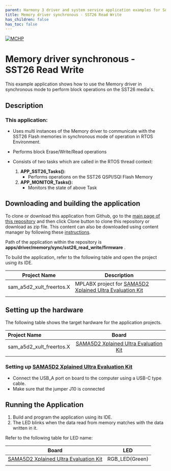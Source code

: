 ```yaml
---
parent: Harmony 3 driver and system service application examples for SAM A5D2 family
title: Memory driver synchronous - SST26 Read Write 
has_children: false
has_toc: false
---
```


[![MCHP](https://www.microchip.com/ResourcePackages/Microchip/assets/dist/images/logo.png)](https://www.microchip.com)

# Memory driver synchronous - SST26 Read Write

This example application shows how to use the Memory driver in synchronous mode to perform block operations on the SST26 media's.

## Description

### This application:

- Uses multi instances of the Memory driver to communicate with the SST26 Flash memories in synchronous mode of operation in RTOS Environment.

- Performs block Erase/Write/Read operations 

- Consists of two tasks which are called in the RTOS thread context:
    1. **APP_SST26_Tasks():**
        - Performs operations on the SST26 QSPI/SQI Flash Memory
    2. **APP_MONITOR_Tasks():**
        - Monitors the state of above Task

## Downloading and building the application

To clone or download this application from Github, go to the [main page of this repository](https://github.com/Microchip-MPLAB-Harmony/core_apps_sam_a5d2) and then click Clone button to clone this repository or download as zip file.
This content can also be downloaded using content manager by following these [instructions](https://github.com/Microchip-MPLAB-Harmony/contentmanager/wiki).

Path of the application within the repository is **apps/driver/memory/sync/sst26_read_write/firmware** .

To build the application, refer to the following table and open the project using its IDE.

| Project Name      | Description                                    |
| ----------------- | ---------------------------------------------- |
| sam_a5d2_xult_freertos.X | MPLABX project for [SAMA5D2 Xplained Ultra Evaluation Kit](https://www.microchip.com/DevelopmentTools/ProductDetails/ATSAMA5D2C-XULT) |
|||

## Setting up the hardware

The following table shows the target hardware for the application projects.

| Project Name| Board|
|:---------|:---------:|
| sam_a5d2_xult_freertos.X | [SAMA5D2 Xplained Ultra Evaluation Kit](https://www.microchip.com/DevelopmentTools/ProductDetails/ATSAMA5D2C-XULT) |
|||

### Setting up [SAMA5D2 Xplained Ultra Evaluation Kit](https://www.microchip.com/DevelopmentTools/ProductDetails/ATSAMA5D2C-XULT)

- Connect the USB_A port on board to the computer using a USB-C type cable.
- Make sure that the jumper J10 is connected 

## Running the Application

1. Build and program the application using its IDE.
2. The LED blinks when the data read from memory matches with the data written in it.

Refer to the following table for LED name:

| Board | LED |
| ----- | -------- |
| [SAMA5D2 Xplained Ultra Evaluation Kit](https://www.microchip.com/DevelopmentTools/ProductDetails/ATSAMA5D2C-XULT) | RGB_LED(Green) |
|||
